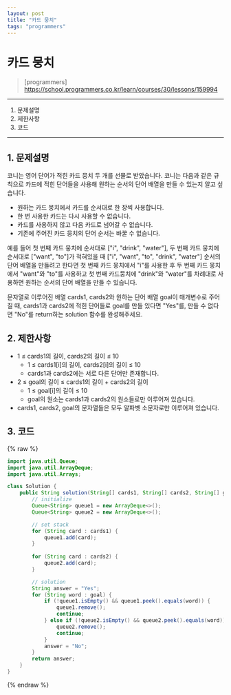 ```yaml
---
layout: post
title: "카드 뭉치"
tags: "programmers"
---
```


# 카드 뭉치
> [programmers] https://school.programmers.co.kr/learn/courses/30/lessons/159994

* * *

1. 문제설명
2. 제한사항
3. 코드

* * *

## 1. 문제설명

코니는 영어 단어가 적힌 카드 뭉치 두 개를 선물로 받았습니다. 코니는 다음과 같은 규칙으로 카드에 적힌 단어들을 사용해 원하는 순서의 단어 배열을 만들 수 있는지 알고 싶습니다.

- 원하는 카드 뭉치에서 카드를 순서대로 한 장씩 사용합니다.
- 한 번 사용한 카드는 다시 사용할 수 없습니다.
- 카드를 사용하지 않고 다음 카드로 넘어갈 수 없습니다.
- 기존에 주어진 카드 뭉치의 단어 순서는 바꿀 수 없습니다.

예를 들어 첫 번째 카드 뭉치에 순서대로 ["i", "drink", "water"], 두 번째 카드 뭉치에 순서대로 ["want", "to"]가 적혀있을 때 ["i", "want", "to", "drink", "water"] 순서의 단어 배열을 만들려고 한다면 첫 번째 카드 뭉치에서 "i"를 사용한 후 두 번째 카드 뭉치에서 "want"와 "to"를 사용하고 첫 번째 카드뭉치에 "drink"와 "water"를 차례대로 사용하면 원하는 순서의 단어 배열을 만들 수 있습니다.

문자열로 이루어진 배열 cards1, cards2와 원하는 단어 배열 goal이 매개변수로 주어질 때, cards1과 cards2에 적힌 단어들로 goal를 만들 있다면 "Yes"를, 만들 수 없다면 "No"를 return하는 solution 함수를 완성해주세요.

## 2. 제한사항

- 1 ≤ cards1의 길이, cards2의 길이 ≤ 10
    - 1 ≤ cards1[i]의 길이, cards2[i]의 길이 ≤ 10
    - cards1과 cards2에는 서로 다른 단어만 존재합니다.
- 2 ≤ goal의 길이 ≤ cards1의 길이 + cards2의 길이
    - 1 ≤ goal[i]의 길이 ≤ 10
    - goal의 원소는 cards1과 cards2의 원소들로만 이루어져 있습니다.
- cards1, cards2, goal의 문자열들은 모두 알파벳 소문자로만 이루어져 있습니다.

## 3. 코드

{% raw %}
```java
import java.util.Queue;
import java.util.ArrayDeque;
import java.util.Arrays;

class Solution {
    public String solution(String[] cards1, String[] cards2, String[] goal) {
        // initialize
        Queue<String> queue1 = new ArrayDeque<>();
        Queue<String> queue2 = new ArrayDeque<>();

        // set stack
        for (String card : cards1) {
            queue1.add(card);
        }
        
        for (String card : cards2) {
            queue2.add(card);
        }

        // solution
        String answer = "Yes";
        for (String word : goal) {
            if (!queue1.isEmpty() && queue1.peek().equals(word)) {
                queue1.remove();
                continue;
            } else if (!queue2.isEmpty() && queue2.peek().equals(word)) {
                queue2.remove();
                continue;
            }
            answer = "No";
        }
        return answer;
    }
}
```
{% endraw %}